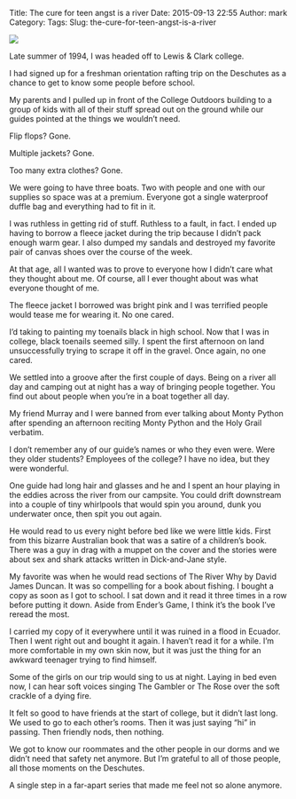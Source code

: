 Title: The cure for teen angst is a river
Date: 2015-09-13 22:55
Author: mark
Category: 
Tags: 
Slug: the-cure-for-teen-angst-is-a-river

<img src="https://cdn-images-1.medium.com/max/600/1*L2LA8vl4ApyiISw9v3fM7Q.jpeg"  />

Late summer of 1994, I was headed off to Lewis & Clark college.

I had signed up for a freshman orientation rafting trip on the Deschutes as a chance to get to know some people before school.

My parents and I pulled up in front of the College Outdoors building to a group of kids with all of their stuff spread out on the ground while our guides pointed at the things we wouldn’t need.

Flip flops? Gone.

Multiple jackets? Gone.

Too many extra clothes? Gone.

We were going to have three boats. Two with people and one with our supplies so space was at a premium. Everyone got a single waterproof duffle bag and everything had to fit in it.

I was ruthless in getting rid of stuff. Ruthless to a fault, in fact. I ended up having to borrow a fleece jacket during the trip because I didn’t pack enough warm gear. I also dumped my sandals and destroyed my favorite pair of canvas shoes over the course of the week.

At that age, all I wanted was to prove to everyone how I didn’t care what they thought about me. Of course, all I ever thought about was what everyone thought of me.

The fleece jacket I borrowed was bright pink and I was terrified people would tease me for wearing it. No one cared.

I’d taking to painting my toenails black in high school. Now that I was in college, black toenails seemed silly. I spent the first afternoon on land unsuccessfully trying to scrape it off in the gravel. Once again, no one cared.

We settled into a groove after the first couple of days. Being on a river all day and camping out at night has a way of bringing people together. You find out about people when you’re in a boat together all day.

My friend Murray and I were banned from ever talking about Monty Python after spending an afternoon reciting Monty Python and the Holy Grail verbatim.

I don’t remember any of our guide’s names or who they even were. Were they older students? Employees of the college? I have no idea, but they were wonderful.

One guide had long hair and glasses and he and I spent an hour playing in the eddies across the river from our campsite. You could drift downstream into a couple of tiny whirlpools that would spin you around, dunk you underwater once, then spit you out again.

He would read to us every night before bed like we were little kids. First from this bizarre Australian book that was a satire of a children’s book. There was a guy in drag with a muppet on the cover and the stories were about sex and shark attacks written in Dick-and-Jane style.

My favorite was when he would read sections of The River Why by David James Duncan. It was so compelling for a book about fishing. I bought a copy as soon as I got to school. I sat down and it read it three times in a row before putting it down. Aside from Ender’s Game, I think it’s the book I’ve reread the most.

I carried my copy of it everywhere until it was ruined in a flood in Ecuador. Then I went right out and bought it again. I haven’t read it for a while. I’m more comfortable in my own skin now, but it was just the thing for an awkward teenager trying to find himself.

Some of the girls on our trip would sing to us at night. Laying in bed even now, I can hear soft voices singing The Gambler or The Rose over the soft crackle of a dying fire.

It felt so good to have friends at the start of college, but it didn’t last long. We used to go to each other’s rooms. Then it was just saying “hi” in passing. Then friendly nods, then nothing.

We got to know our roommates and the other people in our dorms and we didn’t need that safety net anymore. But I’m grateful to all of those people, all those moments on the Deschutes.

A single step in a far-apart series that made me feel not so alone anymore.

